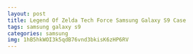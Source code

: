 ```yaml
---
layout: post
title: Legend Of Zelda Tech Force Samsung Galaxy S9 Case
tags: samsung galaxy s9
categories: samsung
img: 1hB5hkWOI3k5qdB76vnd3bkisK6zHP6RV
---
```

